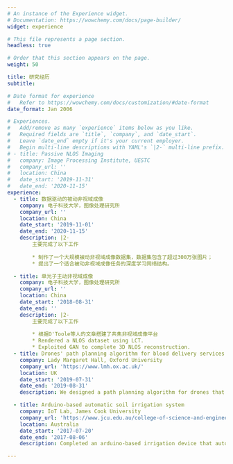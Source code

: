 ```yaml
---
# An instance of the Experience widget.
# Documentation: https://wowchemy.com/docs/page-builder/
widget: experience

# This file represents a page section.
headless: true

# Order that this section appears on the page.
weight: 50

title: 研究经历
subtitle:

# Date format for experience
#   Refer to https://wowchemy.com/docs/customization/#date-format
date_format: Jan 2006

# Experiences.
#   Add/remove as many `experience` items below as you like.
#   Required fields are `title`, `company`, and `date_start`.
#   Leave `date_end` empty if it's your current employer.
#   Begin multi-line descriptions with YAML's `|2-` multi-line prefix.
# - title: Passive NLOS Imaging 
#   company: Image Processing Institute, UESTC
#   company_url: ''
#   location: China
#   date_start: '2019-11-31'
#   date_end: '2020-11-15'
experience:
  - title: 数据驱动的被动非视域成像
    company: 电子科技大学，图像处理研究所
    company_url: ''
    location: China
    date_start: '2019-11-01'
    date_end: '2020-11-15'
    description: |2-
        主要完成了以下工作
        
        * 制作了一个大规模被动非视域成像数据集，数据集包含了超过300万张图片；
        * 提出了一个适合被动非视域成像任务的深度学习网络结构。

  - title: 单光子主动非视域成像
    company: 电子科技大学，图像处理研究所
    company_url: ''
    location: China
    date_start: '2018-08-31'
    date_end: ''
    description: |2-
        主要完成了以下工作
        
        * 根据O'Toole等人的文章搭建了共焦非视域成像平台 
        * Rendered a NLOS dataset using LCT.
        * Exploited GAN to complete 3D NLOS reconstruction.
  - title: Drones' path planning algorithm for blood delivery services 
    company: Lady Margaret Hall, Oxford University
    company_url: 'https://www.lmh.ox.ac.uk/'
    location: UK
    date_start: '2019-07-31'
    date_end: '2019-08-31'
    description: We designed a path planning algorithm for drones that transport blood between Oxfordshire hospitals, considering factors such as the population, architecture, environment, and law.

  - title: Arduino-based automatic soil irrigation system
    company: IoT Lab, James Cook University
    company_url: 'https://www.jcu.edu.au/college-of-science-and-engineering/internet-of-things'
    location: Australia
    date_start: '2017-07-20'
    date_end: '2017-08-06'
    description: Completed an arduino-based irrigation device that automatically opens valves based on temperature and humidity.

---
```

